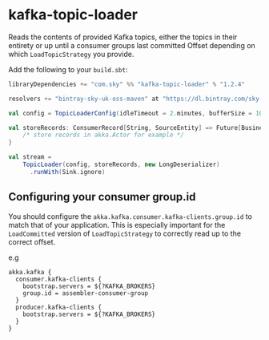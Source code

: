 # kafka-topic-loader
Reads the contents of provided Kafka topics, either the topics in their entirety or up until a consumer groups last committed Offset depending on which `LoadTopicStrategy` you provide.

Add the following to your `build.sbt`:
```scala
libraryDependencies += "com.sky" %% "kafka-topic-loader" % "1.2.4"

resolvers += "bintray-sky-uk-oss-maven" at "https://dl.bintray.com/sky-uk/oss-maven"
```

```scala
val config = TopicLoaderConfig(idleTimeout = 2.minutes, bufferSize = 1000, parallelism = 2)

val storeRecords: ConsumerRecord[String, SourceEntity] => Future[BusinessEntity] = {
    /* store records in akka.Actor for example */
}

val stream =
    TopicLoader(config, storeRecords, new LongDeserializer)
      .runWith(Sink.ignore)
```

## Configuring your consumer group.id

You should configure the `akka.kafka.consumer.kafka-clients.group.id` to match that of your application.
This is especially important for the `LoadCommitted` version of `LoadTopicStrategy` to correctly
read up to the correct offset.

e.g
```
akka.kafka {
  consumer.kafka-clients {
    bootstrap.servers = ${?KAFKA_BROKERS}
    group.id = assembler-consumer-group
  }
  producer.kafka-clients {
    bootstrap.servers = ${?KAFKA_BROKERS}
  }
}
```
